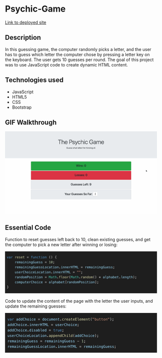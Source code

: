 # Psychic-Game

[Link to deployed site](https://leticiaroncero.github.io/Psychic-Game/)

## Description
In this guessing game, the computer randomly picks a letter, and the user has to guess which letter the computer chose by pressing a letter key on the keyboard. The user gets 10 guesses per round. The goal of this project was to use JavaScript code to create dynamic HTML content.

## Technologies used
- JavaScript
- HTML5
- CSS
- Bootstrap

## GIF Walkthrough

![Psychic Game GIF](assets/images/psychic-game.gif "Psychic Game GIF")

## Essential Code

Function to reset guesses left back to 10, clean existing guesses, and get the computer to pick a new letter after winning or losing:

![Reset Function](assets/images/reset-function.png "Reset Function")

Code to update the content of the page with the letter the user inputs, and update the remaining guesses:

![Update HTML](assets/images/change-html.png "Update HTML")